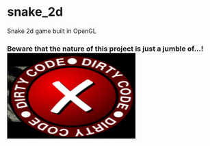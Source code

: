 # snake_2d

Snake 2d game built in OpenGL

### Beware that the nature of this project is just a jumble of...!<img src="bad_code.jpeg" alt="Bad Code" width="300" height="200">

